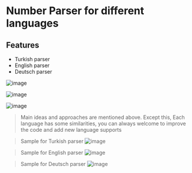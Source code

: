 # Number Parser for different languages
## Features

- Turkish parser
- English parser
- Deutsch parser

![image](https://user-images.githubusercontent.com/110563468/233719138-9892468f-b8f7-42b9-aab1-87ba75995568.png)

![image](https://user-images.githubusercontent.com/110563468/233718509-362ec222-1b5a-48b5-a374-d98fa15b4638.png)

![image](https://user-images.githubusercontent.com/110563468/233719187-917ce1b2-2479-4f86-836c-6ffe15f3dbaa.png)

> Main ideas and approaches are mentioned above. Except this,
> Each language has some similarities, you can always welcome to
> improve the code and add new language supports

> Sample for Turkish parser
![image](https://user-images.githubusercontent.com/110563468/233776548-6df5ae4f-dca4-4d36-8032-e2e17b5ddc57.png)

> Sample for English parser
![image](https://user-images.githubusercontent.com/110563468/233776454-84e61acb-fc68-4d28-93de-4ea69a17b61a.png)

> Sample for Deutsch parser
![image](https://user-images.githubusercontent.com/110563468/233776635-95185906-6085-4c89-952a-193900449f3d.png)
